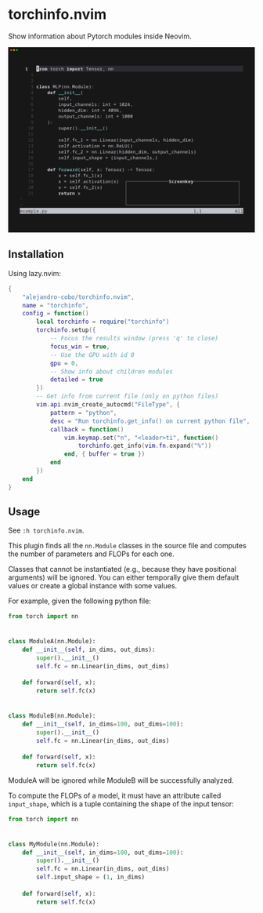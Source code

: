 # torchinfo.nvim

Show information about Pytorch modules inside Neovim.

![demo](./samples/demo.gif)

## Installation

Using lazy.nvim:

```lua
{
    "alejandro-cobo/torchinfo.nvim",
    name = "torchinfo",
    config = function()
        local torchinfo = require("torchinfo")
        torchinfo.setup({
            -- Focus the results window (press 'q' to close)
            focus_win = true,
            -- Use the GPU with id 0
            gpu = 0,
            -- Show info about children modules
            detailed = true
        })
        -- Get info from current file (only on python files)
        vim.api.nvim_create_autocmd("FileType", {
            pattern = "python",
            desc = "Run torchinfo.get_info() on current python file",
            callback = function()
                vim.keymap.set("n", "<leader>ti", function()
                    torchinfo.get_info(vim.fn.expand("%"))
                end, { buffer = true })
            end
        })
    end
}
```

## Usage

See `:h torchinfo.nvim`.

This plugin finds all the `nn.Module` classes in the source file and computes the number of parameters and FLOPs for each one.

Classes that cannot be instantiated (e.g., because they have positional arguments) will be ignored.
You can either temporally give them default values or create a global instance with some values.

For example, given the following python file:

```python
from torch import nn


class ModuleA(nn.Module):
    def __init__(self, in_dims, out_dims):
        super().__init__()
        self.fc = nn.Linear(in_dims, out_dims)

    def forward(self, x):
        return self.fc(x)


class ModuleB(nn.Module):
    def __init__(self, in_dims=100, out_dims=100):
        super().__init__()
        self.fc = nn.Linear(in_dims, out_dims)

    def forward(self, x):
        return self.fc(x)
```

ModuleA will be ignored while ModuleB will be successfully analyzed.

To compute the FLOPs of a model, it must have an attribute called `input_shape`, which is a tuple containing the shape of the input tensor:

```python
from torch import nn


class MyModule(nn.Module):
    def __init__(self, in_dims=100, out_dims=100):
        super().__init__()
        self.fc = nn.Linear(in_dims, out_dims)
        self.input_shape = (1, in_dims)

    def forward(self, x):
        return self.fc(x)
```
